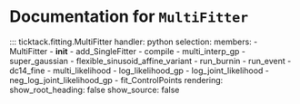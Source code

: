 # Documentation for `MultiFitter`

::: ticktack.fitting.MultiFitter
    handler: python
    selection:
      members:
        - MultiFitter
        - __init__
        - add_SingleFitter
        - compile
        - multi_interp_gp
        - super_gaussian
        - flexible_sinusoid_affine_variant
        - run_burnin
        - run_event
        - dc14_fine
        - multi_likelihood
        - log_likelihood_gp
        - log_joint_likelihood
        - neg_log_joint_likelihood_gp
        - fit_ControlPoints
    rendering:
      show_root_heading: false
      show_source: false
